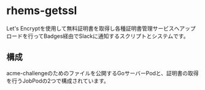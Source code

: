 # rhems-getssl

Let's Encryptを使用して無料証明書を取得し各種証明書管理サービスへアップロードを行ってBadges経由でSlackに通知するスクリプトとシステムです。

## 構成

acme-challengeのためのファイルを公開するGoサーバーPodと、証明書の取得を行うJobPodの2つで構成されています。
